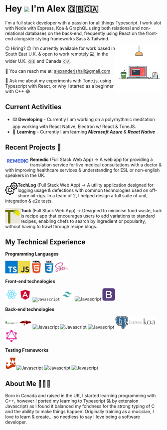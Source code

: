 # Hey <img src="https://raw.githubusercontent.com/MartinHeinz/MartinHeinz/master/wave.gif" style="max-width:100%;" width="30px"> I'm Alex 🇬🇧🇨🇦 
I'm a full stack developer with a passion for all things Typescript. I work alot with Node with Express, Koa & GraphQL using both relational and non-relational databases on the back-end, frequently using React on the front-end alongside styling frameworks Sass & Tailwind.

<img src="./assets/gummy-coding.svg" width="30%" align="right"> 😉 Hiring? 😉 I'm currently available for work based in South East U.K. & open to work remotely 💻, in the wider U.K. 🇬🇧 and Canada 🇨🇦.

📮 You can reach me at: alexanderjshall@gmail.com 

💬 Ask me about my experiments with Tone.js, using Typescript with React, or why I started as a beginner with C++ 😂



## Current Activities 

- ⌨️ **Developing** - Currently I am working on a polyrhythmic meditation app working with React Native, Electron w/ React & ToneJS.
- 🧰 **Learning** - Currently I am learning ***Microsoft Azure*** & ***React Native***



## Recent Projects 🎻

<img width="80" alt="Remedic" src="assets/remedic-text-logo.png" align="left"></img> **Remedic** (Full Stack Web App) -> A web app for providing a translation service for live medical consultations with a doctor & with improving healthcare services & understanding for ESL or non-english speakers in the UK.

<img width="40" alt="TechLog" src="assets/techlog-logo.png" align="left"></img> **TechLog** (Full Stack Web App) -> A utility application designed for logging usage & defections with common technologies used on off-shore oil-rigs. In a team of 2, I helped design a full suite of unit, integration & e2e tests.

<img width="50" alt="Tuck" src="assets/tuck-logo.png" align="left"></img> **Tuck** (Full Stack Web App) -> Designed to minimise food waste, tuck is recipe app that encourages users to add variations to standard recipes, enabling chefs to search by ingredient or popularity, without having to trawl through recipe blogs.



## My Technical Experience

**Programming Languages**

<code><img height="40" alt="Typescript" src="https://raw.githubusercontent.com/github/explore/80688e429a7d4ef2fca1e82350fe8e3517d3494d/topics/typescript/typescript.png"></code><code><img height="40" alt="Javascript" src="https://raw.githubusercontent.com/github/explore/80688e429a7d4ef2fca1e82350fe8e3517d3494d/topics/javascript/javascript.png"></code><code><img height="40" alt="Javascript" src="https://raw.githubusercontent.com/github/explore/80688e429a7d4ef2fca1e82350fe8e3517d3494d/topics/html/html.png"></code><code><img height="40" alt="Javascript" src="https://raw.githubusercontent.com/github/explore/80688e429a7d4ef2fca1e82350fe8e3517d3494d/topics/css/css.png"></code><code><img height="40" alt="Javascript" src="https://raw.githubusercontent.com/github/explore/80688e429a7d4ef2fca1e82350fe8e3517d3494d/topics/sass/sass.png"></code>

**Front-end technologies**

<code><img height="40" alt="Javascript" src="https://raw.githubusercontent.com/github/explore/80688e429a7d4ef2fca1e82350fe8e3517d3494d/topics/react/react.png"></code> <code><img height="40" alt="Javascript" src="https://raw.githubusercontent.com/github/explore/80688e429a7d4ef2fca1e82350fe8e3517d3494d/topics/angular/angular.png"></code> <code><img height="40" alt="Javascript" src="https://avatars.githubusercontent.com/u/13409222?s=200&v=4"></code> <img height="40" alt="Javascript" src="https://raw.githubusercontent.com/github/explore/80688e429a7d4ef2fca1e82350fe8e3517d3494d/topics/tailwind/tailwind.png"> <img height="40" alt="Javascript" src="https://avatars.githubusercontent.com/u/1562726?s=200&v=4"> <img height="40" alt="Javascript" src="https://raw.githubusercontent.com/github/explore/80688e429a7d4ef2fca1e82350fe8e3517d3494d/topics/bootstrap/bootstrap.png">

**Back-end technologies**

<img height="40" alt="Javascript" src="https://raw.githubusercontent.com/github/explore/80688e429a7d4ef2fca1e82350fe8e3517d3494d/topics/mongodb/mongodb.png"> <img height="40" alt="Javascript" src="https://raw.githubusercontent.com/github/explore/80688e429a7d4ef2fca1e82350fe8e3517d3494d/topics/mongoose/mongoose.png"> <img height="40" alt="Javascript" src="https://avatars.githubusercontent.com/u/20165699?s=200&v=4"> <img height="40" alt="Javascript" src="https://avatars.githubusercontent.com/u/54766168?s=200&v=4"> <img height="40" alt="Javascript" src="https://avatars.githubusercontent.com/u/3591786?s=200&v=4"> <img height="40" alt="Javascript" src="https://raw.githubusercontent.com/github/explore/80688e429a7d4ef2fca1e82350fe8e3517d3494d/topics/postgresql/postgresql.png"> <img height="40" alt="Javascript" src="https://raw.githubusercontent.com/github/explore/80688e429a7d4ef2fca1e82350fe8e3517d3494d/topics/express/express.png"> <img height="40" alt="Javascript" src="https://raw.githubusercontent.com/github/explore/80688e429a7d4ef2fca1e82350fe8e3517d3494d/topics/koa/koa.png"> <img height="40" alt="Javascript" src="https://raw.githubusercontent.com/github/explore/80688e429a7d4ef2fca1e82350fe8e3517d3494d/topics/graphql/graphql.png">

**Testing Frameworks**

<img height="40" alt="Javascript" src="./assets/jest-logo.png"><img height="40" alt="Javascript" src="https://avatars.githubusercontent.com/u/49996085?s=200&v=4"> <img height="40" alt="Javascript" src="https://avatars.githubusercontent.com/u/8770005?s=200&v=4"> <img height="40" alt="Javascript" src="https://avatars.githubusercontent.com/u/8908513?s=200&v=4">



## About Me 👨🏻‍💻

Born in Canada and raised in the UK, I started learning programming with C++, however I ported my learning to Typescript (& by extension Javascript) as I found it balanced my fondness for the strong typing of C and the ability to make things happen! Originally training as a musician, I love to learn & create... so needless to say I love being a software developer.
